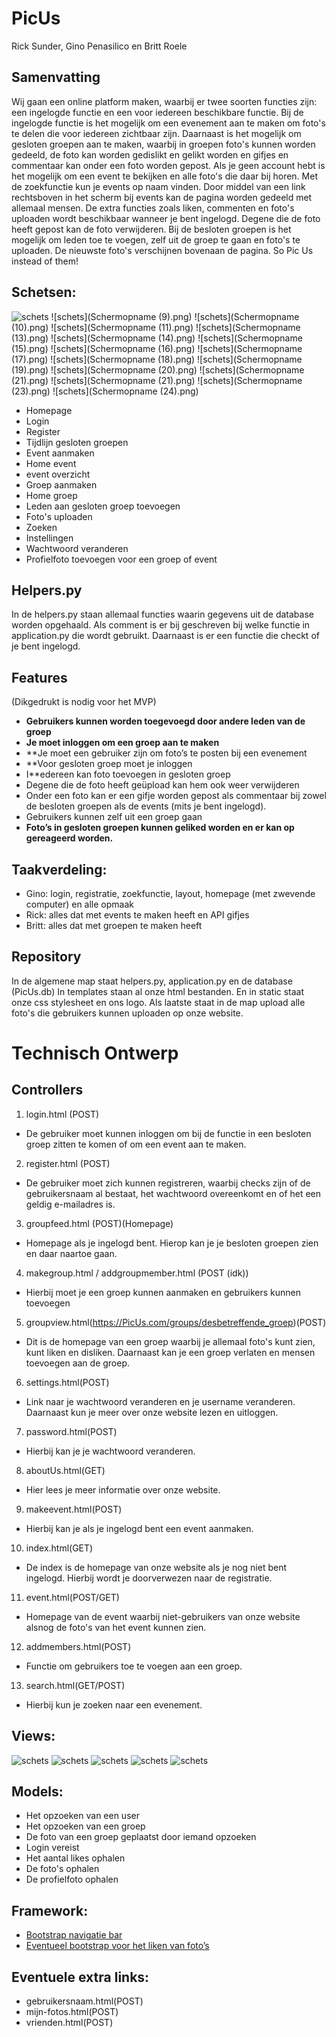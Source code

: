 # PicUs

Rick Sunder, Gino Penasilico en Britt Roele
## Samenvatting
Wij gaan een online platform maken, waarbij er twee soorten functies zijn: een ingelogde functie en een voor iedereen beschikbare functie. Bij de ingelogde functie is het mogelijk om een evenement aan te maken om foto's te delen die voor iedereen zichtbaar zijn. Daarnaast is het mogelijk om gesloten groepen aan te maken, waarbij in groepen foto's kunnen worden gedeeld, de foto kan worden gedislikt en gelikt worden en gifjes en commentaar kan onder een foto worden gepost. Als je geen account hebt is het mogelijk om een event te bekijken en alle foto's die daar bij horen. Met de zoekfunctie kun je events op naam vinden. Door middel van een link rechtsboven in het scherm bij events kan de pagina worden gedeeld met allemaal mensen. De extra functies zoals liken, commenten en foto's uploaden wordt beschikbaar wanneer je bent ingelogd. Degene die de foto heeft gepost kan de foto verwijderen. Bij de besloten groepen is het mogelijk om leden toe te voegen, zelf uit de groep te gaan en foto's te uploaden. De nieuwste foto's verschijnen bovenaan de pagina. So Pic Us instead of them!


## Schetsen:

![schets](doc/Add_member.PNG)
![schets](Schermopname (9).png)
![schets](Schermopname (10).png)
![schets](Schermopname (11).png)
![schets](Schermopname (13).png)
![schets](Schermopname (14).png)
![schets](Schermopname (15).png)
![schets](Schermopname (16).png)
![schets](Schermopname (17).png)
![schets](Schermopname (18).png)
![schets](Schermopname (19).png)
![schets](Schermopname (20).png)
![schets](Schermopname (21).png)
![schets](Schermopname (21).png)
![schets](Schermopname (23).png)
![schets](Schermopname (24).png)


* Homepage
* Login
* Register
* Tijdlijn gesloten groepen
* Event aanmaken
* Home event
* event overzicht
* Groep aanmaken
* Home groep
* Leden aan gesloten groep toevoegen
* Foto's uploaden
* Zoeken
* Instellingen
* Wachtwoord veranderen
* Profielfoto toevoegen voor een groep of event

## Helpers.py
In de helpers.py staan allemaal functies waarin gegevens uit de database worden opgehaald. Als comment is er bij geschreven bij welke functie in application.py die wordt gebruikt. Daarnaast is er een functie die checkt of je bent ingelogd.

## Features
(Dikgedrukt is nodig voor het MVP)

* **Gebruikers kunnen worden toegevoegd door andere leden van de groep**
* **Je moet inloggen om een groep aan te maken**
* **Je moet een gebruiker zijn om foto’s te posten bij een evenement
* **Voor gesloten groep moet je inloggen
* I**edereen kan foto toevoegen in gesloten groep
* Degene die de foto heeft geüpload kan hem ook weer verwijderen
* Onder een foto kan er een gifje worden gepost als commentaar bij zowel de besloten groepen als de events (mits je bent ingelogd).
* Gebruikers kunnen zelf uit een groep gaan
* **Foto’s in gesloten groepen kunnen geliked worden en er kan op gereageerd worden.**

## Taakverdeling:
* Gino: login, registratie, zoekfunctie, layout, homepage (met zwevende computer) en alle opmaak
* Rick: alles dat met events te maken heeft en API gifjes
* Britt: alles dat met groepen te maken heeft

## Repository
In de algemene map staat helpers.py, application.py en de database (PicUs.db)
In templates staan al onze html bestanden. En in static staat onze css stylesheet en ons logo. Als laatste staat in de map upload alle foto's die gebruikers kunnen uploaden op onze website.

# Technisch Ontwerp
## Controllers
1. login.html (POST)
* De gebruiker moet kunnen inloggen om bij de functie in een besloten groep zitten te komen of om een event aan te maken.
2. register.html (POST)
* De gebruiker moet zich kunnen registreren, waarbij checks zijn of de gebruikersnaam al bestaat, het wachtwoord overeenkomt en of het een geldig e-mailadres is.
3. groupfeed.html (POST)(Homepage)
* Homepage als je ingelogd bent. Hierop kan je je besloten groepen zien en daar naartoe gaan.
4. makegroup.html / addgroupmember.html (POST (idk))
* Hierbij moet je een groep kunnen aanmaken en gebruikers kunnen toevoegen
5. groupview.html(https://PicUs.com/groups/desbetreffende_groep)(POST)
* Dit is de homepage van een groep waarbij je allemaal foto's kunt zien, kunt liken en disliken. Daarnaast kan je een groep verlaten en mensen toevoegen aan de groep.
6. settings.html(POST)
* Link naar je wachtwoord veranderen en je username veranderen. Daarnaast kun je meer over onze website lezen en uitloggen.
7. password.html(POST)
* Hierbij kan je je wachtwoord veranderen.
8. aboutUs.html(GET)
* Hier lees je meer informatie over onze website.
9. makeevent.html(POST)
* Hierbij kan je als je ingelogd bent een event aanmaken.
10. index.html(GET)
* De index is de homepage van onze website als je nog niet bent ingelogd. Hierbij wordt je doorverwezen naar de registratie.
11. event.html(POST/GET)
* Homepage van de event waarbij niet-gebruikers van onze website alsnog de foto's van het event kunnen zien.
12. addmembers.html(POST)
* Functie om gebruikers toe te voegen aan een groep.
13. search.html(GET/POST)
* Hierbij kun je zoeken naar een evenement.

## Views:
![schets](doc/IMG_2173.jpg)
![schets](doc/IMG_2174.jpg)
![schets](doc/IMG_2175.jpg)
![schets](doc/IMG_2176.jpg)
![schets](doc/IMG_2177.jpg)

## Models:
* Het opzoeken van een user
* Het opzoeken van een groep
* De foto van een groep geplaatst door iemand opzoeken
* Login vereist
* Het aantal likes ophalen
* De foto's ophalen
* De profielfoto ophalen

## Framework:
* [Bootstrap navigatie bar](https://bootsnipp.com/snippets/Vm7d)
* [Eventueel bootstrap voor het liken van foto’s](https://bootsnipp.com/snippets/featured/modal-lightbox-with-likedislike)

## Eventuele extra links:
* gebruikersnaam.html(POST)
* mijn-fotos.html(POST)
* vrienden.html(POST)
